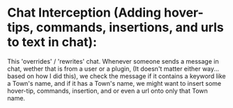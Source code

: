 # Chat Interception (Adding hover-tips, commands, insertions, and urls to text in chat): 

This 'overrides' / 'rewrites' chat. Whenever someone sends a message in chat, wether that is from a user or a plugin,
(It doesn't matter either way... based on how I did this), we check the message if it contains a keyword like a Town's
name, and if it has a Town's name, we might want to insert some hover-tip, commands, insertion, and or even a url onto only that Town name.
